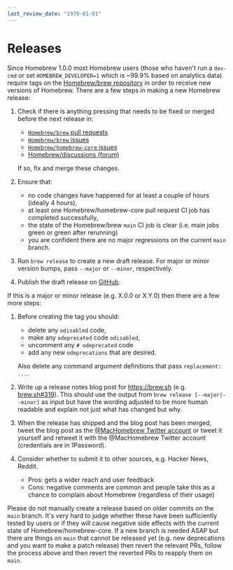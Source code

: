 ```yaml
---
last_review_date: "1970-01-01"
---
```


# Releases

Since Homebrew 1.0.0 most Homebrew users (those who haven't run a `dev-cmd` or set `HOMEBREW_DEVELOPER=1` which is ~99.9% based on analytics data) require tags on the [Homebrew/brew repository](https://github.com/homebrew/brew) in order to receive new versions of Homebrew. There are a few steps in making a new Homebrew release:

1. Check if there is anything pressing that needs to be fixed or merged before the next release in:
   - [`Homebrew/brew` pull requests](https://github.com/homebrew/brew/pulls)
   - [`Homebrew/brew` issues](https://github.com/homebrew/brew/issues)
   - [`Homebrew/homebrew-core` issues](https://github.com/homebrew/homebrew-core/issues)
   - [Homebrew/discussions (forum)](https://github.com/orgs/Homebrew/discussions)

    If so, fix and merge these changes.

2. Ensure that:
   - no code changes have happened for at least a couple of hours (ideally 4 hours),
   - at least one Homebrew/homebrew-core pull request CI job has completed successfully,
   - the state of the Homebrew/brew `main` CI job is clear (i.e. main jobs green or green after rerunning)
   - you are confident there are no major regressions on the current `main` branch.

3. Run `brew release` to create a new draft release. For major or minor version bumps, pass `--major` or `--minor`, respectively.

4. Publish the draft release on [GitHub](https://github.com/Homebrew/brew/releases).

If this is a major or minor release (e.g. X.0.0 or X.Y.0) then there are a few more steps:

1. Before creating the tag you should:
   - delete any `odisabled` code,
   - make any `odeprecated` code `odisabled`,
   - uncomment any `# odeprecated` code
   - add any new `odeprecations` that are desired.

   Also delete any command argument definitions that pass `replacement: ...`.

2. Write up a release notes blog post for <https://brew.sh> (e.g. [brew.sh#319](https://github.com/Homebrew/brew.sh/pull/319)). This should use the output from `brew release [--major|--minor]` as input but have the wording adjusted to be more human readable and explain not just what has changed but why.

3. When the release has shipped and the blog post has been merged, tweet the blog post as the [@MacHomebrew Twitter account](https://twitter.com/MacHomebrew) or tweet it yourself and retweet it with the @MacHomebrew Twitter account (credentials are in 1Password).

4. Consider whether to submit it to other sources, e.g. Hacker News, Reddit.
   - Pros: gets a wider reach and user feedback
   - Cons: negative comments are common and people take this as a chance to complain about Homebrew (regardless of their usage)

Please do not manually create a release based on older commits on the `main` branch. It's very hard to judge whether these have been sufficiently tested by users or if they will cause negative side effects with the current state of Homebrew/homebrew-core. If a new branch is needed ASAP but there are things on `main` that cannot be released yet (e.g. new deprecations and you want to make a patch release) then revert the relevant PRs, follow the process above and then revert the reverted PRs to reapply them on `main`.
